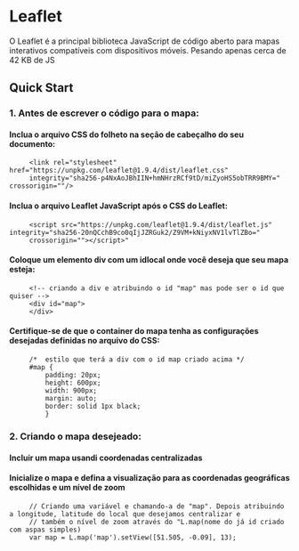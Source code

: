 # Leaflet
O Leaflet é a principal biblioteca JavaScript de código aberto para mapas interativos compatíveis com dispositivos móveis. Pesando apenas cerca de 42 KB de JS
## Quick Start
### 1. Antes de escrever o código para o mapa:
   #### Inclua o arquivo CSS do folheto na seção de cabeçalho do seu documento:
         <link rel="stylesheet" href="https://unpkg.com/leaflet@1.9.4/dist/leaflet.css" 
         integrity="sha256-p4NxAoJBhIIN+hmNHrzRCf9tD/miZyoHS5obTRR9BMY=" crossorigin=""/>
   #### Inclua o arquivo Leaflet JavaScript após o CSS do Leaflet:
         <script src="https://unpkg.com/leaflet@1.9.4/dist/leaflet.js" integrity="sha256-20nQCchB9co0qIjJZRGuk2/Z9VM+kNiyxNV1lvTlZBo=" 
         crossorigin=""></script>"
   #### Coloque um elemento div com um idlocal onde você deseja que seu mapa esteja:
         <!-- criando a div e atribuindo o id "map" mas pode ser o id que quiser -->
         <div id="map">
         </div>
   #### Certifique-se de que o container do mapa tenha as configurações desejadas definidas no arquivo do CSS:
         /*  estilo que terá a div com o id map criado acima */
         #map { 
             padding: 20px;
             height: 600px;
             width: 900px;
             margin: auto;
             border: solid 1px black;
             }
### 2. Criando o mapa desejeado:
   #### Incluir um mapa usandi coordenadas centralizadas
         
   #### Inicialize o mapa e defina a visualização para as coordenadas geográficas escolhidas e um nível de zoom
         // Criando uma variável e chamando-a de "map". Depois atribuindo a longitude, latitude do local que desejamos centralizar e
         // também o nível de zoom através do "L.map(nome do já id criado com aspas simples) 
         var map = L.map('map').setView([51.505, -0.09], 13);
        
